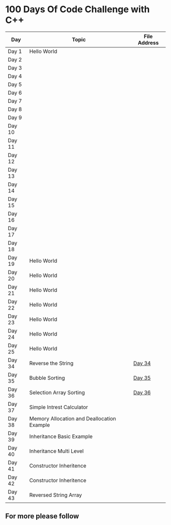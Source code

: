 <h1> 100 Days Of Code Challenge with C++ </h1>
<table>
  <thead>
    <tr>
      <th>Day</th>
      <th>Topic</th>
      <th>File Address </th>
    </tr>
  </thead>
  <tbody>
    <tr>
      <td>Day 1</td>
      <td>Hello World</td>
      <td> </td>
    </tr>
    <tr>
      <td>Day 2</td>
      <td></td>
      <td></td>
    </tr>
    <tr>
      <td>Day 3</td>
      <td></td>
      <td></td>
    </tr>
     <tr>
      <td>Day 4</td>
      <td></td>
      <td></td>
    </tr>
     <td>Day 5</td>
      <td></td>
      <td></td>
    </tr>
    <tr>
      <td>Day 6</td>
      <td></td>
      <td></td>
    </tr>
  <td>Day 7</td>
      <td></td>
      <td></td>
    </tr>
  <td>Day 8</td>
      <td></td>
      <td></td>
    </tr>
   </tr>
  <td>Day 9</td>
      <td></td>
      <td></td>
    </tr>
   </tr>
  <td>Day 10</td>
      <td></td>
      <td></td>
    </tr>
   </tr>
  <td>Day 11</td>
      <td></td>
      <td></td>
    </tr>
   <td>Day 12</td>
      <td></td>
      <td></td>
    </tr>
  <td>Day 13</td>
      <td></td>
      <td></td>
    </tr>
  <td>Day 14</td>
      <td></td>
      <td></td>
    </tr>
  <td>Day 15</td>
      <td></td>
      <td></td>
    </tr>
    </tr>
  <td>Day 16</td>
      <td></td>
      <td></td>
    </tr>
    </tr>
  <td>Day 17</td>
      <td></td>
      <td></td>
    </tr>
    </tr>
  <td>Day 18</td>
      <td></td>
      <td></td>
    </tr>
  <tr>
      <td>Day 19</td>
      <td>Hello World</td>
      <td> </td>
    </tr>
  <tr>
      <td>Day 20</td>
      <td>Hello World</td>
      <td> </td>
    </tr>
   <tr>
      <td>Day 21</td>
      <td>Hello World</td>
      <td> </td>
    </tr>
   <tr>
      <td>Day 22</td>
      <td>Hello World</td>
      <td> </td>
    </tr>
   <tr>
      <td>Day 23</td>
      <td>Hello World</td>
      <td> </td>
    </tr>
   <tr>
      <td>Day 24</td>
      <td>Hello World</td>
      <td> </td>
    </tr>
  <tr>
      <td>Day 25</td>
      <td>Hello World</td>
      <td> </td>
    </tr>
    <tr>
      <td>Day 34</td>
      <td>Reverse the String</td>
      <td>
     <a href="[(https://github.com/thetechgirlgita/100DaysOfCodeChallenege_c-/blob/master/reverseString.cpp)]" target="_blank">Day 34</a>
      </td>
    </tr>
    <td>Day 35</td>
      <td>Bubble Sorting</td>
      <td>
     <a href="[(https://github.com/thetechgirlgita/100DaysOfCodeChallenege_c-/blob/master/reverseString.cpp)]" target="_blank">Day 35</a>
      </td>
    </tr>
  <td>Day 36</td>
      <td>Selection Array Sorting </td>
      <td>
     <a href="[(https://github.com/thetechgirlgita/100DaysOfCodeChallenege_c-/blob/master/reverseString.cpp)]" target="_blank">Day 36</a>
      </td>
    </tr>
   <tr>
      <td>Day 37</td>
      <td>Simple Intrest Calculator</td>
      <td><a href ="[(https://github.com/thetechgirlgita/100DaysOfCodeChallenege_c-/blob/master/simpleIntrest.cpp)]"> </td>
    </tr>
         <tr>
      <td>Day 38</td>
      <td>Memory Allocation and Deallocation Example</td>
      <td><a href ="[(https://github.com/thetechgirlgita/100DaysOfCodeChallenege_c-/blob/master/memory.cpp)]"> </td>
    </tr>
         <tr>
      <td>Day 39</td>
      <td>Inheritance Basic Example</td>
      <td><a href ="[(https://github.com/thetechgirlgita/100DaysOfCodeChallenege_c-/blob/master/inheritence.cpp)]"> </td>
    </tr>
         <tr>
      <td>Day 40</td>
      <td>Inheritance Multi Level </td>
      <td><a href ="[(https://github.com/thetechgirlgita/100DaysOfCodeChallenege_c-/blob/master/inheritence.cpp)]"> </td>
    </tr>
         <tr>
      <td>Day 41</td>
      <td>Constructor Inheritence </td>
      <td><a href ="[(https://github.com/thetechgirlgita/100DaysOfCodeChallenege_c-/blob/master/inheritence.cpp)]"> </td>
    </tr>
          <tr>
      <td>Day 42</td>
      <td>Constructor Inheritence </td>
      <td><a href ="[(https://github.com/thetechgirlgita/100DaysOfCodeChallenege_c-/blob/master/inheritence.cpp)]"> </td>
    </tr>
          <tr>
      <td>Day 43</td>
      <td>Reversed String Array</td>
      <td><a href ="[(https://github.com/thetechgirlgita/100DaysOfCodeChallenege_c-/blob/master/inheritence.cpp)]"> </td>
    </tr>
    <!-- Add more rows as needed -->
  </tbody>
</table>

  <h2> For more please follow</h2>
